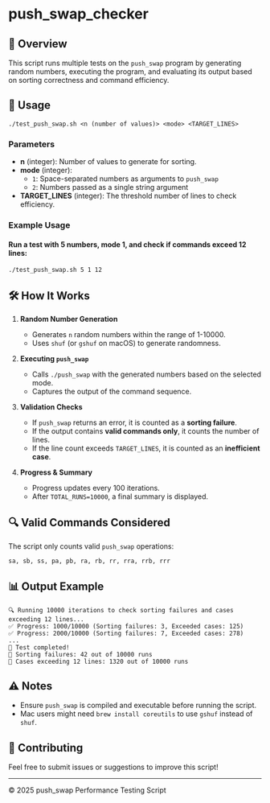 # push_swap_checker
## 📌 Overview
This script runs multiple tests on the `push_swap` program by generating random numbers, executing the program, and evaluating its output based on sorting correctness and command efficiency.

## 🚀 Usage
```
./test_push_swap.sh <n (number of values)> <mode> <TARGET_LINES>
```

### Parameters
- **n** (integer): Number of values to generate for sorting.
- **mode** (integer):
  - `1`: Space-separated numbers as arguments to `push_swap`
  - `2`: Numbers passed as a single string argument
- **TARGET_LINES** (integer): The threshold number of lines to check efficiency.

### Example Usage
#### Run a test with 5 numbers, mode 1, and check if commands exceed 12 lines:
```
./test_push_swap.sh 5 1 12
```

## 🛠️ How It Works
1. **Random Number Generation**
   - Generates `n` random numbers within the range of 1-10000.
   - Uses `shuf` (or `gshuf` on macOS) to generate randomness.

2. **Executing `push_swap`**
   - Calls `./push_swap` with the generated numbers based on the selected mode.
   - Captures the output of the command sequence.

3. **Validation Checks**
   - If `push_swap` returns an error, it is counted as a **sorting failure**.
   - If the output contains **valid commands only**, it counts the number of lines.
   - If the line count exceeds `TARGET_LINES`, it is counted as an **inefficient case**.

4. **Progress & Summary**
   - Progress updates every 100 iterations.
   - After `TOTAL_RUNS=10000`, a final summary is displayed.

## 🔍 Valid Commands Considered
The script only counts valid `push_swap` operations:
```
sa, sb, ss, pa, pb, ra, rb, rr, rra, rrb, rrr
```

## 📊 Output Example
```
🔍 Running 10000 iterations to check sorting failures and cases exceeding 12 lines...
✅ Progress: 1000/10000 (Sorting failures: 3, Exceeded cases: 125)
✅ Progress: 2000/10000 (Sorting failures: 7, Exceeded cases: 278)
...
🎯 Test completed!
📌 Sorting failures: 42 out of 10000 runs
📌 Cases exceeding 12 lines: 1320 out of 10000 runs
```

## ⚠️ Notes
- Ensure `push_swap` is compiled and executable before running the script.
- Mac users might need `brew install coreutils` to use `gshuf` instead of `shuf`.

## 📢 Contributing
Feel free to submit issues or suggestions to improve this script!

---
© 2025 push_swap Performance Testing Script
